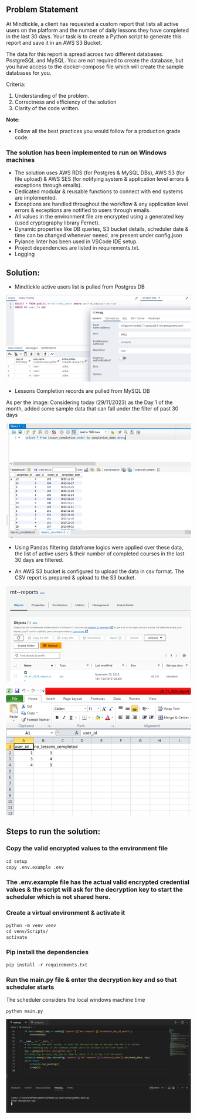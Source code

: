 ## Problem Statement
At Mindtickle, a client has requested a custom report that lists all active users on the platform and the number of daily lessons they have completed in the last 30 days. Your task is to create a Python script to generate this report and save it in an AWS S3 Bucket.

The data for this report is spread across two different databases: PostgreSQL and MySQL. You are not required to create the database, but you have access to the docker-compose file which will create the sample databases for you.

Criteria:
1. Understanding of the problem.
2. Correctness and efficiency of the solution
3. Clarity of the code written.

**Note:**
- Follow all the best practices you would follow for a production grade code.

### The solution has been implemented to run on Windows machines

- The solution uses AWS RDS (for Postgres & MySQL DBs), AWS S3 (for file upload) & AWS SES (for notifying system & application level errors & exceptions through emails).
- Dedicated modular & reusable functions to connect with end systems are implemented.
-  Exceptions are handled throughout the workflow & any application level errors & exceptions are notified to users through emails.
- All values in the environment file are encrypted using a generated key (used cryptography library Fernet).
- Dynamic properties like DB queries, S3 bucket details, scheduler date & time can be changed whenever neeed, are present under config.json
- Pylance linter has been used in VSCode IDE setup.
- Project dependencies are listed in requirements.txt.
- Logging

## Solution:

- Mindtickle active users list is pulled from Postgres DB 

![Alt text](image.png)

- Lessons Completion records are pulled from MySQL DB

As per the image: Considering today (29/11/2023) as the Day 1 of the month, added some sample data that can fall under the filter of past 30 days

![Alt text](image-1.png)

- Using Pandas filtering dataframe logics were applied over these data, the list of active users & their number of completed courses in the last 30 days are filtered.

- An AWS S3 bucket is configured to upload the data in csv format. The CSV report is prepared & upload to the S3 bucket.

![Alt text](image-2.png)

![Alt text](image-3.png)

## Steps to run the solution:
### Copy the valid encrypted values to the environment file
```
cd setup
copy .env.example .env
```
### The .env.example file has the actual valid encrypted credential values & the script will ask for the decryption key to start the scheduler which is not shared here.

### Create a virtual environment & activate it
```
python -m venv venv
cd venv/Scripts/
activate
```

### Pip install the dependencies
```
pip install -r requirements.txt
```
### Run the main.py file & enter the decryption key and so that scheduler starts
The scheduler considers the local windows machine time
```
python main.py
```
![Alt text](image-4.png)
